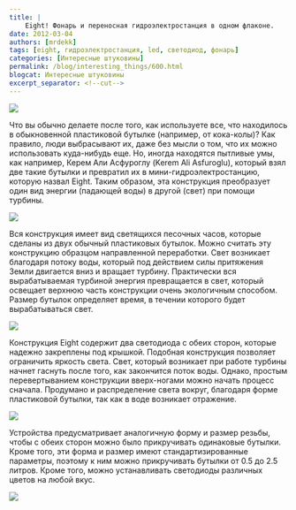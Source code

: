 ```yaml
---
title: |
    Eight! Фонарь и переносная гидроэлектростанция в одном флаконе.
date: 2012-03-04
authors: [mrdekk]
tags: [eight, гидроэлектростанция, led, светодиод, фонарь]
categories: [Интересные штуковины]
permalink: /blog/interesting_things/600.html
blogcat: Интересные штуковины
excerpt_separator: <!--cut-->
---
```



![](http://itw66.ru/uploads/images/00/00/01/2012/03/04/0b71bb.jpg)


Что вы обычно делаете после того, как используете все, что находилось в обыкновенной пластиковой бутылке (например, от кока-колы)? Как правило, люди выбрасывают их, даже без мысли о том, что их можно использовать куда-нибудь еще. Но, иногда находятся пытливые умы, как например, Керем Али Асфуроглу (Kerem Ali Asfuroglu), который взял две такие бутылки и превратил их в мини-гидроэлектростанцию, которую назвал Eight. Таким образом, эта конструкция преобразует один вид энергии (падающей воды) в другой (свет) при помощи турбины.


<!--cut-->



![](http://itw66.ru/uploads/images/00/00/01/2012/03/04/1d2935.jpg)


Вся конструкция имеет вид светящихся песочных часов, которые сделаны из двух обычный пластиковых бутылок. Можно считать эту конструкцию образцом направленной переработки. Свет возникает благодаря потоку воды, который под действием силы притяжения Земли двигается вниз и вращает турбину. Практически вся вырабатываемая турбиной энергия превращается в свет, который освещает верхнюю часть конструкции очень экологичным способом. Размер бутылок определяет время, в течении которого будет вырабатываться свет. 


![](http://itw66.ru/uploads/images/00/00/01/2012/03/04/54f870.jpg)


Конструкция Eight содержит два светодиода с обеих сторон, которые надежно закреплены под крышкой. Подобная конструкция позволяет ограничить яркость света. Свет, который возникает при работе турбины начнет гаснуть после того, как закончится поток воды. Однако, простым перевертыванием конструкции вверх-ногами можно начать процесс сначала. Продумано и распределение света вокруг, благодаря форме пластиковой бутылки, так как в воде возникает отражение.


![](http://itw66.ru/uploads/images/00/00/01/2012/03/04/abdee1.jpg)


Устройства предусматривает аналогичную форму и размер резьбы, чтобы с обеих сторон можно было прикручивать одинаковые бутылки. Кроме того, эти форма и размер имеют стандартизированные параметры, поэтому к ним можно прикручивать бутылки от 0.5 до 2.5 литров. Кроме того, можно устанавливать светодиоды различных цветов на любой вкус. 


![](http://itw66.ru/uploads/images/00/00/01/2012/03/04/28390a.jpg)

